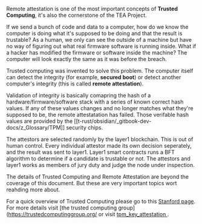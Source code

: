 Remote attestation is one of the most important concepts of **Trusted Computing**, it's also the cornerstone of the TEA Project.

If we send a bunch of code and data to a computer, how do we know the computer is doing what it's supposed to be doing and that the result is trustable? As a human, we only can see the outside of a machine but have no way of figuring out what real firmware software is running inside. What if a hacker has modified the firmware or software inside the machine? The computer will look exactly the same as it was before the breach. 

Trusted computing was invented to solve this problem. The computer itself can detect the integrity (for example, **secured boot**) or detect another computer's integrity (this is called **remote attestation**).

Validation of integrity is basically comapring the hash of a hardware/firmware/software stack with a series of known correct hash values. If any of these values changes and no longer matches what they're supposed to be, the remote attestatation has failed. Those verifable hash values are provided by the [[t-rust/obsidian/_gitbook-dev-docs/z_Glossary/TPM]] security chips.

The attestors are selected randomly by the layer1 blockchain. This is out of human control. Every individual attestor made its own decision seperately, and the result was sent to layer1. Layer1 smart contracts runs a BFT algorithm to determine if a candidate is trustable or not. The attestors and layer1 works as members of jury duty and judge the node under inspection. 

The details of Trusted Computing and Remote Attestation are beyond the coverage of this document. But these are very important topics wort reahding more about. 

For a quick overview of Trusted Computing please go to this [Stanford page](https://cs.stanford.edu/people/eroberts/cs201/projects/trusted-computing/what.html). For more details visit [the trusted computing group](https://trustedcomputinggroup.org/ or visit [tpm_key_attestation ](https://docs.microsoft.com/en-us/windows-server/identity/ad-ds/manage/component-updates/tpm-key-attestation).
